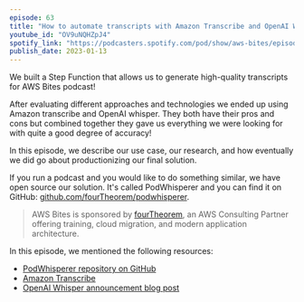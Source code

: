 ```yaml
---
episode: 63
title: "How to automate transcripts with Amazon Transcribe and OpenAI Whisper"
youtube_id: "OV9uNQHZpJ4"
spotify_link: "https://podcasters.spotify.com/pod/show/aws-bites/episodes/63--How-to-automate-transcripts-with-Amazon-Transcribe-and-OpenAI-Whisper-e1tbii6"
publish_date: 2023-01-13
---
```


We built a Step Function that allows us to generate high-quality transcripts for AWS Bites podcast!

After evaluating different approaches and technologies we ended up using Amazon transcribe and OpenAI whisper. They both have their pros and cons but combined together they gave us everything we were looking for with quite a good degree of accuracy!

In this episode, we describe our use case, our research, and how eventually we did go about productionizing our final solution.

If you run a podcast and you would like to do something similar, we have open source our solution. It's called PodWhisperer and you can find it on GitHub: [github.com/fourTheorem/podwhisperer](https://github.com/fourTheorem/podwhisperer).

> AWS Bites is sponsored by [fourTheorem](https://fourtheorem.com/), an AWS Consulting Partner offering training, cloud migration, and modern application architecture.

In this episode, we mentioned the following resources:

- [PodWhisperer repository on GitHub](https://github.com/fourTheorem/podwhisperer/)
- [Amazon Transcribe](https://aws.amazon.com/transcribe)
- [OpenAI Whisper announcement blog post](https://openai.com/blog/whisper/)

